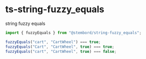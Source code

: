 # ts-string-fuzzy_equals

string fuzzy equals

```ts
import { fuzzyEquals } from "@stembord/string-fuzzy_equals";

fuzzyEquals("cart", "CartWheel") === true;
fuzzyEquals("Cart", "CartWheel", true) === true;
fuzzyEquals("cart", "CartWheel", true) === false;
```
